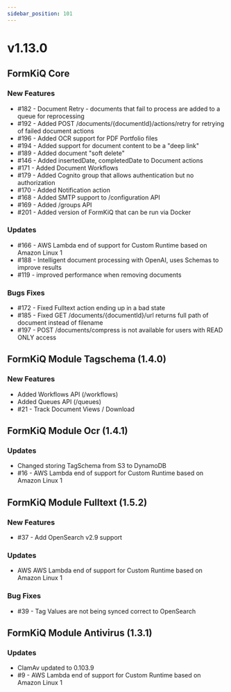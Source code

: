 ```yaml
---
sidebar_position: 101
---
```


# v1.13.0

## FormKiQ Core

### New Features

* #182 - Document Retry - documents that fail to process are added to a queue for reprocessing
* #192 - Added POST /documents/{documentId}/actions/retry for retrying of failed document actions
* #196 - Added OCR support for PDF Portfolio files
* #194 - Added support for document content to be a "deep link"
* #189 - Added document "soft delete"
* #146 - Added insertedDate, completedDate to Document actions
* #171 - Added Document Workflows
* #179 - Added Cognito group that allows authentication but no authorization
* #170 - Added Notification action
* #168 - Added SMTP support to /configuration API
* #169 - Added /groups API
* #201 - Added version of FormKiQ that can be run via Docker

### Updates

* #166 - AWS Lambda end of support for Custom Runtime based on Amazon Linux 1
* #188 - Intelligent document processing with OpenAI, uses Schemas to improve results
* #119 - improved performance when removing documents

### Bugs Fixes

* #172 - Fixed Fulltext action ending up in a bad state
* #185 - Fixed GET /documents/{documentId}/url returns full path of document instead of filename
* #197 - POST /documents/compress is not available for users with READ ONLY access

## FormKiQ Module Tagschema (1.4.0)

### New Features

* Added Workflows API (/workflows)
* Added Queues API (/queues)
* #21 - Track Document Views / Download

## FormKiQ Module Ocr (1.4.1)

### Updates

* Changed storing TagSchema from S3 to DynamoDB
*  #16 - AWS Lambda end of support for Custom Runtime based on Amazon Linux 1

## FormKiQ Module Fulltext (1.5.2)

### New Features

* #37 - Add OpenSearch v2.9 support

### Updates

* AWS AWS Lambda end of support for Custom Runtime based on Amazon Linux 1

### Bug Fixes

* #39 - Tag Values are not being synced correct to OpenSearch

## FormKiQ Module Antivirus (1.3.1)

### Updates

* ClamAv updated to 0.103.9
* #9 - AWS Lambda end of support for Custom Runtime based on Amazon Linux 1